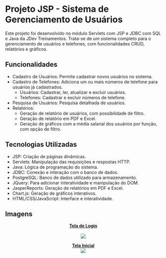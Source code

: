 # Projeto JSP - Sistema de Gerenciamento de Usuários

Este projeto foi desenvolvido no módulo Servlets com JSP e JDBC com SQL e Java da JDev Treinamentos. Trata-se de um sistema completo para o gerenciamento de usuários e telefones, com funcionalidades CRUD, relatórios e gráficos.

## Funcionalidades

- Cadastro de Usuários: Permite cadastrar novos usuários no sistema.
- Cadastro de Telefones: Adiciona um ou mais números de telefone para usuários já cadastrados.
  - Usuários: Cadastrar, ler, atualizar e excluir usuários.
  - Telefones: Cadastrar e excluir números de telefone.
- Pesquisa de Usuários: Pesquisa detalhada de usuários.
- Relatórios:
  - Geração de relatório de usuários, com possibilidade de filtro.
  - Geração de relatório em PDF e Excel.
  - Geração de gráficos com a média salarial dos usuários por função, com opção de filtro.

## Tecnologias Utilizadas

- JSP: Criação de páginas dinâmicas.
- Servlets: Manipulação das requisições e respostas HTTP.
- Java: Lógica de programação do sistema.
- JDBC: Conexão e interação com o banco de dados.
- PostgreSQL: Banco de dados utilizado para armazenamento.
- JQuery: Para adicionar interatividade e manipulação do DOM.
- JasperReports: Geração de relatórios em PDF e Excel.
- Chart.js: Geração de gráficos interativos.
- HTML/CSS/JavaScript: Interface e interatividade.

## Imagens
<p align="center">
  <strong><u>Tela de Login</u></strong><br><br>
  <img src="https://github.com/user-attachments/assets/4e0c1803-bd2d-42e0-8c81-517cefca1402"  />
</p>

<p align="center">
  <strong><u>Tela Inicial</u></strong><br>
  <img src="https://github.com/user-attachments/assets/95a2025c-de61-4874-b365-01a54bd0fd11" />
</p>
  


